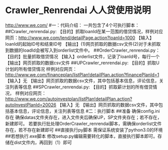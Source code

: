 Crawler_Renrendai 人人贷使用说明
=================
http://www.we.com/
#一：代码介绍：
一共包含了4个可执行脚本：
##Crawler_renrendai.py:
	【目的】抓取loanId在某一范围的借贷情况，样例对应网页：http://www.we.com/lend/detailPage.action?loanId=1000
	【输入】loanId的起始ID号和结束ID号
	【输出】(1)网页抓取的数据csv文件(2)对于未抓取到数据的loadId会被写入到orderlist文件中。
##OrderCrawler_renrendai.py：
	【目的】批量抓取借贷情况
	【输入】orderlist文件，记录了loanId号，每行一个
	【输出】网页抓取的数据csv文件
##UPCrawler_renrendai.py:
	【目的】抓取U计划的所有借贷情况
	 样例对应网页：http://www.we.com/financeplan/listPlan!detailPlan.action?financePlanId=1
	【输入】无
	【输出】网页抓取的数据csv文件，其中包括基本信息，评论信息，关注列表等信息
##SPCrawler_renrendai.py:
	【目的】抓取薪计划的所有借贷情况，
	 样例对应网页：http://www.we.com/autoinvestplan/listPlan!detailPlan.action?autoInvestPlanId=20026
	【输入】无
	【输出】网页抓取的数据csv文件，其中包括基本信息，评论信息，关注列表等信息
#二：执行脚本
##准备
    确保config.ini存在
    确保datas文件夹存在，进入文件夹后确保UP，SP文件夹存在；若不存在，新建即可。
    若要执行批处理OrderCrawler_renrendai脚本，需确保orderlist文件存在，若不存在新建即可
##直接执行py脚本
需保证系统安装了python3.0的环境
##若想执行.exe脚本
修改setup.py编辑需要转化的脚本，直接执行脚本即可。存储在dist文件内，再回到（1）即可

